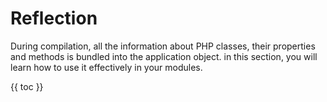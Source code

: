 # Reflection

During compilation, all the information about PHP classes, their properties and methods is bundled into the application object. in this section, you will learn how to use it effectively in your modules.

{{ toc }}
